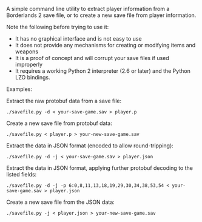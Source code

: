 A simple command line utility to extract player information from a Borderlands
2 save file, or to create a new save file from player information.

Note the following before trying to use it:

* It has no graphical interface and is not easy to use
* It does not provide any mechanisms for creating or modifying items and weapons
* It is a proof of concept and will corrupt your save files if used improperly
* It requires a working Python 2 interpreter (2.6 or later) and the Python LZO
  bindings.

Examples:

Extract the raw protobuf data from a save file:

    ./savefile.py -d < your-save-game.sav > player.p

Create a new save file from protobuf data:

    ./savefile.py < player.p > your-new-save-game.sav

Extract the data in JSON format (encoded to allow round-tripping):

    ./savefile.py -d -j < your-save-game.sav > player.json

Extract the data in JSON format, applying further protobuf decoding to the
listed fields:

    ./savefile.py -d -j -p 6:0,8,11,13,18,19,29,30,34,38,53,54 < your-save-game.sav > player.json

Create a new save file from the JSON data:

    ./savefile.py -j < player.json > your-new-save-game.sav
